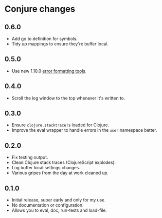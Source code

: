 # Conjure changes

## 0.6.0

 * Add go to definition for symbols.
 * Tidy up mappings to ensure they're buffer local.

## 0.5.0

 * Use new 1.10.0 [error formatting tools](http://insideclojure.org/2018/12/17/errors/).

## 0.4.0

 * Scroll the log window to the top whenever it's written to.

## 0.3.0

 * Ensure `clojure.stacktrace` is loaded for Clojure.
 * Improve the eval wrapper to handle errors in the `user` namespace better.

## 0.2.0

 * Fix testing output.
 * Clean Clojure stack traces (ClojureScript explodes).
 * Log buffer local settings changes.
 * Various gripes from the day at work cleaned up.

## 0.1.0

 * Initial release, super early and only for my use.
 * No documentation or configuration.
 * Allows you to eval, doc, run-tests and load-file.
